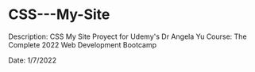 # CSS---My-Site

Description:
CSS My Site Proyect for Udemy's Dr Angela Yu Course: The Complete 2022 Web Development Bootcamp

Date:
1/7/2022
